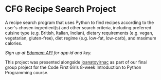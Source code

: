 # CFG Recipe Search Project

A recipe search program that uses Python to find recipes according to the user's chosen ingredient(s) and other search criteria, including preferred cuisine type (e.g. British, Italian, Indian), dietary requirements (e.g. vegan, vegetarian, gluten-free), diet regime (e.g. low-fat, low-carb), and maximum calories. 

_Sign up at [Edamam API](https://developer.edamam.com/edamam-recipe-api) for app id and key._

This project was presented alongside [ioanatovirnac](https://github.com/ioanatovirnac) as part of our final group project for the Code First Girls 8-week Introduction to Python Programming course.
